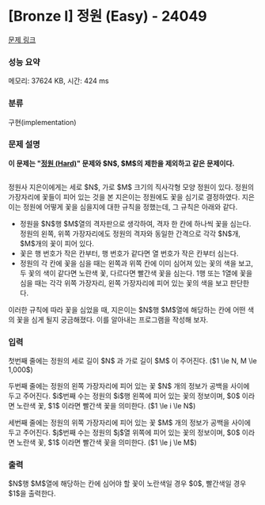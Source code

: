 # [Bronze I] 정원 (Easy) - 24049 

[문제 링크](https://www.acmicpc.net/problem/24049) 

### 성능 요약

메모리: 37624 KB, 시간: 424 ms

### 분류

구현(implementation)

### 문제 설명

<p><strong>이 문제는 "<a href="/problem/24050">정원 (Hard)</a>" 문제와 $N$, $M$의 제한을 제외하고 같은 문제이다.</strong></p>

<p style="text-align: center;"><img alt="" src=""></p>

<p>정원사 지은이에게는 세로 $N$, 가로 $M$ 크기의 직사각형 모양 정원이 있다. 정원의 가장자리에 꽃들이 피어 있는 것을 본 지은이는 정원에도 꽃을 심기로 결정하였다. 지은이는 정원에 어떻게 꽃을 심을지에 대한 규칙을 정했는데, 그 규칙은 아래와 같다.</p>

<ul>
	<li>정원을 $N$행 $M$열의 격자판으로 생각하여, 격자 한 칸에 하나씩 꽃을 심는다. 정원의 왼쪽, 위쪽 가장자리에도 정원의 격자와 동일한 간격으로 각각 $N$개, $M$개의 꽃이 피어 있다.</li>
	<li>꽃은 행 번호가 작은 칸부터, 행 번호가 같다면 열 번호가 작은 칸부터 심는다.</li>
	<li>정원의 각 칸에 꽃을 심을 때는 왼쪽과 위쪽 칸에 이미 심어져 있는 꽃의 색을 보고, 두 꽃의 색이 같다면 노란색 꽃, 다르다면 빨간색 꽃을 심는다. 1행 또는 1열에 꽃을 심을 때는 각각 위쪽 가장자리, 왼쪽 가장자리에 피어 있는 꽃의 색을 보고 판단한다.</li>
</ul>

<p>이러한 규칙에 따라 꽃을 심었을 때, 지은이는 $N$행 $M$열에 해당하는 칸에 어떤 색의 꽃을 심게 될지 궁금해졌다. 이를 알아내는 프로그램을 작성해 보자.</p>

### 입력 

 <p>첫번째 줄에는 정원의 세로 길이 $N$ 과 가로 길이 $M$ 이 주어진다. ($1 \le N, M \le 1,000$)</p>

<p>두번째 줄에는 정원의 왼쪽 가장자리에 피어 있는 꽃 $N$ 개의 정보가 공백을 사이에 두고 주어진다. $i$번째 수는 정원의 $i$행 왼쪽에 피어 있는 꽃의 정보이며, $0$ 이라면 노란색 꽃, $1$ 이라면 빨간색 꽃을 의미한다. ($1 \le i \le N$)</p>

<p>세번째 줄에는 정원의 위쪽 가장자리에 피어 있는 꽃 $M$ 개의 정보가 공백을 사이에 두고 주어진다. $j$번째 수는 정원의 $j$열 위쪽에 피어 있는 꽃의 정보이며, $0$ 이라면 노란색 꽃, $1$ 이라면 빨간색 꽃을 의미한다. ($1 \le j \le M$)</p>

### 출력 

 <p>$N$행 $M$열에 해당하는 칸에 심어야 할 꽃이 노란색일 경우 $0$, 빨간색일 경우 $1$을 출력한다.</p>

